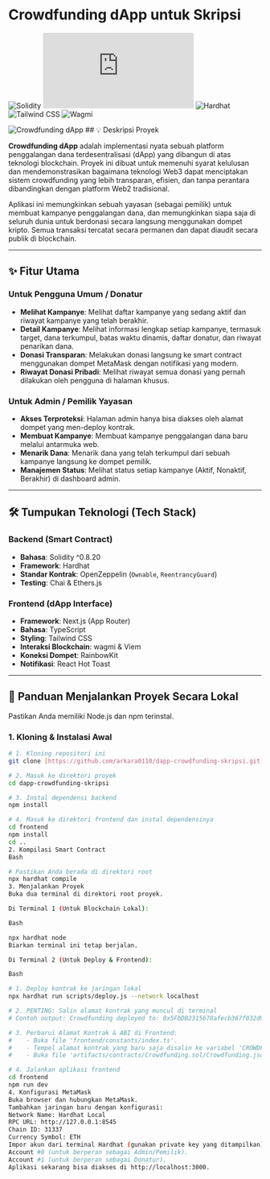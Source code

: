 # Crowdfunding dApp untuk Skripsi

![Solidity](https://img.shields.io/badge/Solidity-^0.8.20-black?style=for-the-badge&logo=solidity)
![Next.js](https://img.shields.io/badge/Next.js-^14.2.4-black?style=for-the-badge&logo=next.js)
![Hardhat](https://img.shields.io/badge/Hardhat-2.22.6-yellow?style=for-the-badge&logo=hardhat)
![Tailwind CSS](https://img.shields.io/badge/Tailwind_CSS-3.4.1-black?style=for-the-badge&logo=tailwind-css)
![Wagmi](https://img.shields.io/badge/Wagmi-2.9.10-blue?style=for-the-badge&logo=ethereum)

![Crowdfunding dApp](https://i.imgur.com/2b3b06.png) ## 💡 Deskripsi Proyek

**Crowdfunding dApp** adalah implementasi nyata sebuah platform penggalangan dana terdesentralisasi (dApp) yang dibangun di atas teknologi blockchain. Proyek ini dibuat untuk memenuhi syarat kelulusan dan mendemonstrasikan bagaimana teknologi Web3 dapat menciptakan sistem crowdfunding yang lebih transparan, efisien, dan tanpa perantara dibandingkan dengan platform Web2 tradisional.

Aplikasi ini memungkinkan sebuah yayasan (sebagai pemilik) untuk membuat kampanye penggalangan dana, dan memungkinkan siapa saja di seluruh dunia untuk berdonasi secara langsung menggunakan dompet kripto. Semua transaksi tercatat secara permanen dan dapat diaudit secara publik di blockchain.

---

## ✨ Fitur Utama

### Untuk Pengguna Umum / Donatur
- **Melihat Kampanye**: Melihat daftar kampanye yang sedang aktif dan riwayat kampanye yang telah berakhir.
- **Detail Kampanye**: Melihat informasi lengkap setiap kampanye, termasuk target, dana terkumpul, batas waktu dinamis, daftar donatur, dan riwayat penarikan dana.
- **Donasi Transparan**: Melakukan donasi langsung ke smart contract menggunakan dompet MetaMask dengan notifikasi yang modern.
- **Riwayat Donasi Pribadi**: Melihat riwayat semua donasi yang pernah dilakukan oleh pengguna di halaman khusus.

### Untuk Admin / Pemilik Yayasan
- **Akses Terproteksi**: Halaman admin hanya bisa diakses oleh alamat dompet yang men-deploy kontrak.
- **Membuat Kampanye**: Membuat kampanye penggalangan dana baru melalui antarmuka web.
- **Menarik Dana**: Menarik dana yang telah terkumpul dari sebuah kampanye langsung ke dompet pemilik.
- **Manajemen Status**: Melihat status setiap kampanye (Aktif, Nonaktif, Berakhir) di dashboard admin.

---

## 🛠️ Tumpukan Teknologi (Tech Stack)

### Backend (Smart Contract)
- **Bahasa**: Solidity ^0.8.20
- **Framework**: Hardhat
- **Standar Kontrak**: OpenZeppelin (`Ownable`, `ReentrancyGuard`)
- **Testing**: Chai & Ethers.js

### Frontend (dApp Interface)
- **Framework**: Next.js (App Router)
- **Bahasa**: TypeScript
- **Styling**: Tailwind CSS
- **Interaksi Blockchain**: wagmi & Viem
- **Koneksi Dompet**: RainbowKit
- **Notifikasi**: React Hot Toast

---

## 🚀 Panduan Menjalankan Proyek Secara Lokal

Pastikan Anda memiliki Node.js dan npm terinstal.

### 1. Kloning & Instalasi Awal
```bash
# 1. Kloning repositori ini
git clone [https://github.com/arkara0110/dapp-crowdfunding-skripsi.git](https://github.com/arkara0110/dapp-crowdfunding-skripsi.git)

# 2. Masuk ke direktori proyek
cd dapp-crowdfunding-skripsi

# 3. Instal dependensi backend
npm install

# 4. Masuk ke direktori frontend dan instal dependensinya
cd frontend
npm install
cd ..
2. Kompilasi Smart Contract
Bash

# Pastikan Anda berada di direktori root
npx hardhat compile
3. Menjalankan Proyek
Buka dua terminal di direktori root proyek.

Di Terminal 1 (Untuk Blockchain Lokal):

Bash

npx hardhat node
Biarkan terminal ini tetap berjalan.

Di Terminal 2 (Untuk Deploy & Frontend):

Bash

# 1. Deploy kontrak ke jaringan lokal
npx hardhat run scripts/deploy.js --network localhost

# 2. PENTING: Salin alamat kontrak yang muncul di terminal
# Contoh output: Crowdfunding deployed to: 0x5FbDB2315678afecb367f032d93F642f64180aa3

# 3. Perbarui Alamat Kontrak & ABI di Frontend:
#    - Buka file 'frontend/constants/index.ts'.
#    - Tempel alamat kontrak yang baru saja disalin ke variabel 'CROWDFUNDING_CONTRACT_ADDRESS'.
#    - Buka file 'artifacts/contracts/Crowdfunding.sol/Crowdfunding.json', salin SELURUH isi array di dalam kunci "abi", lalu tempel untuk menggantikan isi array 'CROWDFUNDING_ABI'. Ini sangat penting setiap kali Anda mengubah smart contract.

# 4. Jalankan aplikasi frontend
cd frontend
npm run dev
4. Konfigurasi MetaMask
Buka browser dan hubungkan MetaMask.
Tambahkan jaringan baru dengan konfigurasi:
Network Name: Hardhat Local
RPC URL: http://127.0.0.1:8545
Chain ID: 31337
Currency Symbol: ETH
Impor akun dari terminal Hardhat (gunakan private key yang ditampilkan). Sangat disarankan untuk mengimpor setidaknya dua akun:
Account #0 (untuk berperan sebagai Admin/Pemilik).
Account #1 (untuk berperan sebagai Donatur).
Aplikasi sekarang bisa diakses di http://localhost:3000.